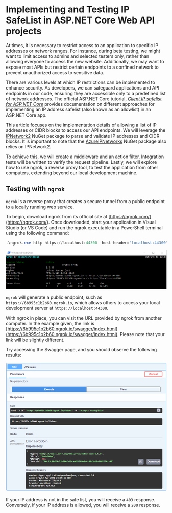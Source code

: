 # Implementing and Testing IP SafeList in ASP.NET Core Web API projects

At times, it is necessary to restrict access to an application to specific IP addresses or network ranges. For instance, during beta testing, we might want to limit access to admins and selected testers only, rather than allowing everyone to access the new website. Additionally, we may want to expose most APIs but restrict certain endpoints to a confined network to prevent unauthorized access to sensitive data.

There are various levels at which IP restrictions can be implemented to enhance security. As developers, we can safeguard applications and API endpoints in our code, ensuring they are accessible only to a predefined list of network addresses. The official ASP.NET Core tutorial, _[Client IP safelist for ASP.NET Core](https://docs.microsoft.com/en-us/aspnet/core/security/ip-safelist)_ provides documentation on different approaches for implementing an IP address safelist (also known as an allowlist) in an ASP.NET Core app.

This article focuses on the implementation details of allowing a list of IP addresses or CIDR blocks to access our API endpoints. We will leverage the [IPNetwork2](https://www.nuget.org/packages/IPNetwork2/) NuGet package to parse and validate IP addresses and CIDR blocks. It is important to note that the [AzureIPNetworks](https://www.nuget.org/packages/AzureIPNetworks/) NuGet package also relies on IPNetwork2.

To achieve this, we will create a middleware and an action filter. Integration tests will be written to verify the request pipeline. Lastly, we will explore how to use ngrok, a reverse proxy tool, to test the application from other computers, extending beyond our local development machine.

## Testing with `ngrok`

`ngrok` is a reverse proxy that creates a secure tunnel from a public endpoint to a locally running web service.

To begin, download ngrok from its official site at [https://ngrok.com/](https://ngrok.com/). Once downloaded, start your application in Visual Studio (or VS Code) and run the ngrok executable in a PowerShell terminal using the following command:

```powershell
.\ngrok.exe http https://localhost:44300 -host-header="localhost:44300"
```

![ngrok running in a PowerShell terminal](./images/ngrok-powershell.png)

`ngrok` will generate a public endpoint, such as `https://6b995c1b2b60.ngrok.io`, which allows others to access your local development server at `https://localhost:44300`.

With ngrok in place, you can visit the URL provided by ngrok from another computer. In the example given, the link is [https://6b995c1b2b60.ngrok.io/swagger/index.html](https://6b995c1b2b60.ngrok.io/swagger/index.html). Please note that your link will be slightly different.

Try accessing the Swagger page, and you should observe the following results:

![API has IP restriction](./images/IP-restriction-API-Swagger_UI.png)

If your IP address is not in the safe list, you will receive a `403` response. Conversely, if your IP address is allowed, you will receive a `200` response.
